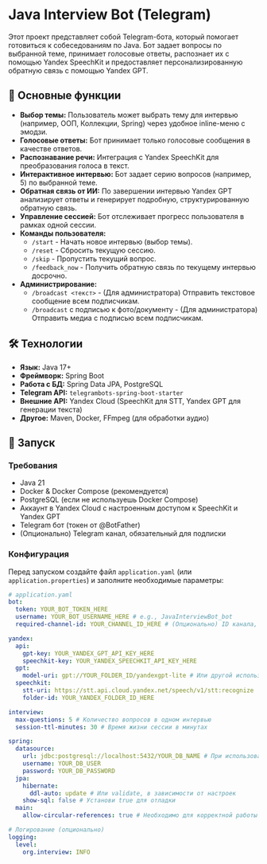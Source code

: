 # Java Interview Bot (Telegram)

Этот проект представляет собой Telegram-бота, который помогает готовиться к собеседованиям по Java. Бот задает вопросы по выбранной теме, принимает голосовые ответы, распознает их с помощью Yandex SpeechKit и предоставляет персонализированную обратную связь с помощью Yandex GPT.

## 🔧 Основные функции

*   **Выбор темы:** Пользователь может выбрать тему для интервью (например, ООП, Коллекции, Spring) через удобное inline-меню с эмодзи.
*   **Голосовые ответы:** Бот принимает только голосовые сообщения в качестве ответов.
*   **Распознавание речи:** Интеграция с Yandex SpeechKit для преобразования голоса в текст.
*   **Интерактивное интервью:** Бот задает серию вопросов (например, 5) по выбранной теме.
*   **Обратная связь от ИИ:** По завершении интервью Yandex GPT анализирует ответы и генерирует подробную, структурированную обратную связь.
*   **Управление сессией:** Бот отслеживает прогресс пользователя в рамках одной сессии.
*   **Команды пользователя:**
    *   `/start` - Начать новое интервью (выбор темы).
    *   `/reset` - Сбросить текущую сессию.
    *   `/skip` - Пропустить текущий вопрос.
    *   `/feedback_now` - Получить обратную связь по текущему интервью досрочно.
*   **Администрирование:**
    *   `/broadcast <текст>` - (Для администратора) Отправить текстовое сообщение всем подписчикам.
    *   `/broadcast` с подписью к фото/документу - (Для администратора) Отправить медиа с подписью всем подписчикам.

## 🛠 Технологии

*   **Язык:** Java 17+
*   **Фреймворк:** Spring Boot
*   **Работа с БД:** Spring Data JPA, PostgreSQL
*   **Telegram API:** `telegrambots-spring-boot-starter`
*   **Внешние API:** Yandex Cloud (SpeechKit для STT, Yandex GPT для генерации текста)
*   **Другое:** Maven, Docker, FFmpeg (для обработки аудио)

## 🚀 Запуск

### Требования

*   Java 21
*   Docker & Docker Compose (рекомендуется)
*   PostgreSQL (если не используешь Docker Compose)
*   Аккаунт в Yandex Cloud с настроенным доступом к SpeechKit и Yandex GPT
*   Telegram бот (токен от @BotFather)
*   (Опционально) Telegram канал, обязательный для подписки

### Конфигурация

Перед запуском создайте файл `application.yaml` (или `application.properties`) и заполните необходимые параметры:

```yaml
# application.yaml
bot:
  token: YOUR_BOT_TOKEN_HERE
  username: YOUR_BOT_USERNAME_HERE # e.g., JavaInterviewBot_bot
  required-channel-id: YOUR_CHANNEL_ID_HERE # (Опционально) ID канала, на который нужно подписаться

yandex:
  api:
    gpt-key: YOUR_YANDEX_GPT_API_KEY_HERE
    speechkit-key: YOUR_YANDEX_SPEECHKIT_API_KEY_HERE
  gpt:
    model-uri: gpt://YOUR_FOLDER_ID/yandexgpt-lite # Или другой используемый URI модели
  speechkit:
    stt-uri: https://stt.api.cloud.yandex.net/speech/v1/stt:recognize
    folder-id: YOUR_YANDEX_FOLDER_ID_HERE

interview:
  max-questions: 5 # Количество вопросов в одном интервью
  session-ttl-minutes: 30 # Время жизни сессии в минутах

spring:
  datasource:
    url: jdbc:postgresql://localhost:5432/YOUR_DB_NAME # При использовании Docker Compose поменяй host на db
    username: YOUR_DB_USER
    password: YOUR_DB_PASSWORD
  jpa:
    hibernate:
      ddl-auto: update # Или validate, в зависимости от настроек
    show-sql: false # Установи true для отладки
  main:
    allow-circular-references: true # Необходимо для корректной работы DI

# Логирование (опционально)
logging:
  level:
    org.interview: INFO

